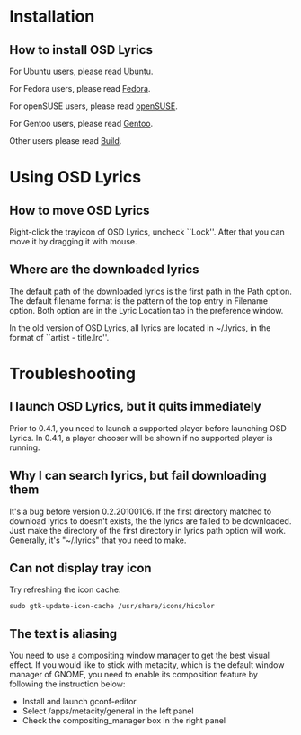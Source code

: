 
# Installation #
## How to install OSD Lyrics ##
For Ubuntu users, please read [Ubuntu](Ubuntu.md).

For Fedora users, please read [Fedora](Fedora.md).

For openSUSE users, please read [openSUSE](http://code.google.com/p/osd-lyrics/wiki/InstallOpenSUSE).

For Gentoo users, please read [Gentoo](Gentoo.md).

Other users please read [Build](Build.md).

# Using OSD Lyrics #
## How to move OSD Lyrics ##
Right-click the trayicon of OSD Lyrics, uncheck ``Lock''. After that you can move it by dragging it with mouse.

## Where are the downloaded lyrics ##
The default path of the downloaded lyrics is the first path in the Path option. The default filename format is the pattern of the top entry in Filename option. Both option are in the Lyric Location tab in the preference window.

In the old version of OSD Lyrics, all lyrics are located in ~/.lyrics, in the format of ``artist - title.lrc''.

# Troubleshooting #

## I launch OSD Lyrics, but it quits immediately ##
Prior to 0.4.1, you need to launch a supported player before launching OSD Lyrics. In 0.4.1, a player chooser will be shown if no supported player is running.

## Why I can search lyrics, but fail downloading them ##
It's a bug before version 0.2.20100106. If the first directory matched to download lyrics to doesn't exists, the the lyrics are failed to be downloaded. Just make the directory of the first directory in lyrics path option will work. Generally, it's "~/.lyrics" that you need to make.

## Can not display tray icon ##
Try refreshing the icon cache:
```
sudo gtk-update-icon-cache /usr/share/icons/hicolor
```

## The text is aliasing ##
You need to use a compositing window manager to get the best visual effect. If you would like to stick with metacity, which is the default window manager of GNOME, you need to enable its composition feature by following the instruction below:
  * Install and launch gconf-editor
  * Select /apps/metacity/general in the left panel
  * Check the compositing\_manager box in the right panel